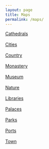 ```yaml
---
layout: page
title: Maps
permalink: /maps/
---
```


<a href="https://maps.app.goo.gl/sMYpdZdpjpBv6ShPA">Cathedrals</a>
<br>
<br>
<a href="https://maps.app.goo.gl/1SwPxi4Pft6vchkK7">Cities</a>
<br>
<br>
<a href="https://maps.app.goo.gl/kcDg2dd7M5DYeXLh7">Country</a>
<br>
<br>
<a href="https://maps.app.goo.gl/YaWfD3ZCuHdiEUan7">Monastery</a> 
<br>
<br>
<a href="https://maps.app.goo.gl/MyE5TMgAhuESw2vb9">Museum</a> 
<br>
<br>
<a href="https://maps.app.goo.gl/rbGjEQiVigUQHNzb8">Nature</a> 
<br>
<br>
<a href="https://maps.app.goo.gl/nBwt1AjNw463UcGa7">Libraries</a> 
<br>
<br>
<a href="https://maps.app.goo.gl/vKPzQCR1pr2CagwS8">Palaces</a> 
<br>
<br>
<a href="https://maps.app.goo.gl/RPy3fAE53ir1ujUp6">Parks</a> 
<br>
<br>
<a href="https://maps.app.goo.gl/rpbCdxqPyiw1w3L68">Ports</a>
<br>
<br>
<a href="https://maps.app.goo.gl/oyWdvnUc5n51JU4B9">Town</a>
<br>
<br>






